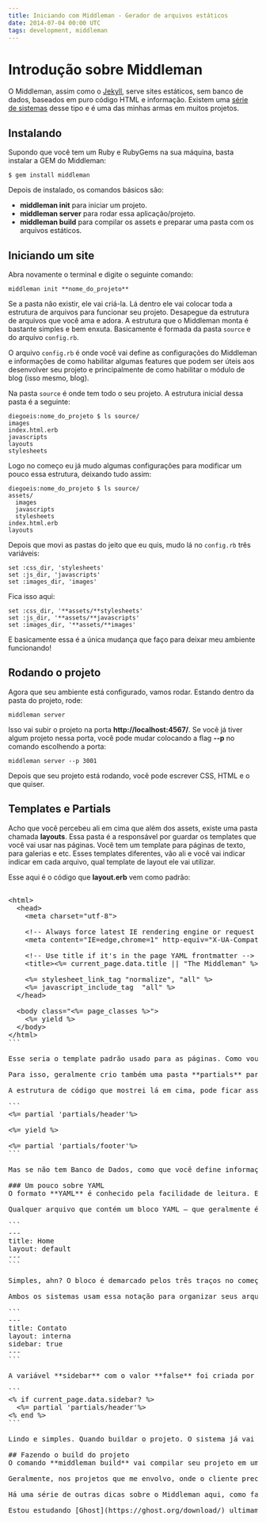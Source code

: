 ```yaml
---
title: Iniciando com Middleman - Gerador de arquivos estáticos
date: 2014-07-04 00:00 UTC
tags: development, middleman
---
```


# Introdução sobre Middleman

O Middleman, assim como o [Jekyll](http://tableless.com.br/jekyll-servindo-sites-estaticos/), serve sites estáticos, sem banco de dados, baseados em puro código HTML e informação. Existem uma [série de sistemas](https://www.staticgen.com) desse tipo e é uma das minhas armas em muitos projetos.

## Instalando
Supondo que você tem um Ruby e RubyGems na sua máquina, basta instalar  a GEM do Middleman:

```
$ gem install middleman
```

Depois de instalado, os comandos básicos são:

* **middleman init** para iniciar um projeto.
* **middleman server** para rodar essa aplicação/projeto.
* **middleman build** para compilar os assets e preparar uma pasta com os arquivos estáticos.

## Iniciando um site
Abra novamente o terminal e digite o seguinte comando:

```
middleman init **nome_do_projeto**
```

Se a pasta não existir, ele vai criá-la. Lá dentro ele vai colocar toda a estrutura de arquivos para funcionar seu projeto. Desapegue da estrutura de arquivos que você ama e adora. A estrutura que o Middleman monta é bastante simples e bem enxuta. Basicamente é formada da pasta <code>source</code> e do arquivo <code>config.rb</code>.

O arquivo <code>config.rb</code> é onde você vai define as configurações do Middleman e informações de como habilitar algumas features que podem ser úteis aos desenvolver seu projeto e principalmente de como habilitar o módulo de blog (isso mesmo, blog).

Na pasta <code>source</code> é onde tem todo o seu projeto. A estrutura inicial dessa pasta é a seguinte: 

```
diegoeis:nome_do_projeto $ ls source/
images
index.html.erb
javascripts
layouts
stylesheets
```

Logo no começo eu já mudo algumas configurações para modificar um pouco essa estrutura, deixando tudo assim:

```
diegoeis:nome_do_projeto $ ls source/
assets/
  images
  javascripts
  stylesheets
index.html.erb
layouts
```

Depois que movi as pastas do jeito que eu quis, mudo lá no <code>config.rb</code> três variáveis:

```
set :css_dir, 'stylesheets'
set :js_dir, 'javascripts'
set :images_dir, 'images'
```

Fica isso aqui:

```
set :css_dir, '**assets/**stylesheets'
set :js_dir, '**assets/**javascripts'
set :images_dir, '**assets/**images'
```

E basicamente essa é a única mudança que faço para deixar meu ambiente funcionando!

## Rodando o projeto
Agora que seu ambiente está configurado, vamos rodar. Estando dentro da pasta do projeto, rode:

```
middleman server
```

Isso vai subir o projeto na porta **http://localhost:4567/**.
Se você já tiver algum projeto nessa porta, você pode mudar colocando a flag **--p** no comando escolhendo a porta:

```
middleman server --p 3001
```

Depois que seu projeto está rodando, você pode escrever CSS, HTML e o que quiser.

## Templates e Partials
Acho que você percebeu ali em cima que além dos assets, existe uma pasta chamada **layouts**. Essa pasta é a responsável por guardar os templates que você vai usar nas páginas. Você tem um template para páginas de texto, para galerias e etc. Esses templates diferentes, vão ali e você vai indicar indicar em cada arquivo, qual template de layout ele vai utilizar.

Esse aqui é o código que **layout.erb** vem como padrão:

<pre class="lang-html">
<!doctype html>
&lt;html&gt;
  &lt;head&gt;
    &lt;meta charset=&quot;utf-8&quot;&gt;

    &lt;!-- Always force latest IE rendering engine or request Chrome Frame --&gt;
    &lt;meta content=&quot;IE=edge,chrome=1&quot; http-equiv=&quot;X-UA-Compatible&quot;&gt;

    &lt;!-- Use title if it's in the page YAML frontmatter --&gt;
    &lt;title&gt;&lt;%= current_page.data.title || &quot;The Middleman&quot; %&gt;&lt;/title&gt;

    &lt;%= stylesheet_link_tag &quot;normalize&quot;, &quot;all&quot; %&gt;
    &lt;%= javascript_include_tag  &quot;all&quot; %&gt;
  &lt;/head&gt;

  &lt;body class=&quot;&lt;%= page_classes %&gt;&quot;&gt;
    &lt;%= yield %&gt;
  &lt;/body&gt;
&lt;/html&gt;
```

Esse seria o template padrão usado para as páginas. Como vou ter vários templates, que usarão as mesmas informações da tag HEAD e do FOOTER, eu prefiro separar essas informações em partials. Ou se você escreve PHP, em includes. Funcionam diferente, mas a ideia geral é a mesma: reutilizar blocos de código em arquivos do projeto.

Para isso, geralmente crio também uma pasta **partials** para guardar esses pedaços que serão reutilizados várias vezes no projeto. Talvez esta é a parte mais legal de usar geradores como o Middleman e o Jekyll. Como tudo é arquivo estático, facilitando minha vida, eu ainda consigo ter a facilidade de separar meus arquivos da maneira que eu quiser.

A estrutura de código que mostrei lá em cima, pode ficar assim:

```
&lt;%= partial 'partials/header'%&gt;

&lt;%= yield %&gt;

&lt;%= partial 'partials/footer'%&gt;
```

Mas se não tem Banco de Dados, como que você define informações de título, descrição da página ou qualquer outra coisa? Simples: todos os arquivos de conteúdo tem um cabeçalho em formato YAML, no início no arquivo que leva essas informações.

### Um pouco sobre YAML
O formato **YAML** é conhecido pela facilidade de leitura. Ele foi criado para estruturarmos informação de maneira que seja fácil de entender e escrever. Ou seja, ele é um formato simples para escrevermos manualmente, mas que também possamos manipular via programação. 

Qualquer arquivo que contém um bloco YAML – que geralmente é chamado de **front-matter** – será processado como um arquivo especial. O front-matter precisa ser a primeira coisa do arquivo e deve estar num formato válido de YAML. Toda página do seu site, tanto no Jekyll quanto no Middleman, precisam começar com uma estrutura assim:

```
---
title: Home
layout: default
---
```

Simples, ahn? O bloco é demarcado pelos três traços no começo e no fim. TEM que ser três traços. Nem mais, nem menos. O código YAML são as duas variáveis **layout** e **title**.

Ambos os sistemas usam essa notação para organizar seus arquivos e informações. Você pode definir variáveis em cada um dos arquivos para fazer condições nas páginas. Se em uma página, por exemplo, eu quero que a sidebar apareça, a notação YAML dela vai se algo assim:

```
---
title: Contato
layout: interna
sidebar: true
---
```

A variável **sidebar** com o valor **false** foi criada por mim. No template, usarei algo parecido com isso, no Middleman:

```
&lt;% if current_page.data.sidebar? %&gt;
  &lt;%= partial 'partials/header'%&gt;
&lt;% end %&gt;
```

Lindo e simples. Quando buildar o projeto. O sistema já vai compilar os arquivos da maneira correta, com o código sidebar, no lugar que você pediu.

## Fazendo o build do projeto
O comando **middleman build** vai compilar seu projeto em uma pasta **build**. Lá dentro terão os arquivos usados no projeto, praticamente na mesma estrutura que você deixou no projeto original, só que agora tudo estático em HTML. 

Geralmente, nos projetos que me envolvo, onde o cliente precisa apenas de arquivos estáticos, eu envio essa pasta build. Facilita muito minha vida. Se eu preciso fazer o HTML/CSS de um projeto com milhares de páginas, eu posso simplesmente usar o Middleman ou qualquer outro gerador similar, para me ajudar a separar partials/includes dos pedaços comuns de código, como HEADER, FOOTER, SIDEBAR e etc... Depois é só buildar o projeto e pronto. Ele monta as partes automaticamente para mim.

Há uma série de outras dicas sobre o Middleman aqui, como fazer um blog por exemplo, mas deixo para próxima. Por enquanto, isso aqui já consegue te ajudar bastante.

Estou estudando [Ghost](https://ghost.org/download/) ultimamente. Em um projeto de duas páginas, é muito prático usar um Middleman da vida, mas o cliente ainda quer ter a facilidade de criar páginas ou modificar o conteúdo. Certamente eu não vou instruí-lo para que ele faça isso editando arquivos no Sublime. Logo, uma interface administrativa faz bastante falta. O Ghost trabalha com arquivos estáticos e tem uma interface administrativa básica, para gerenciar o conteúdo. Tendo mais novidades, escrevo por aqui.


